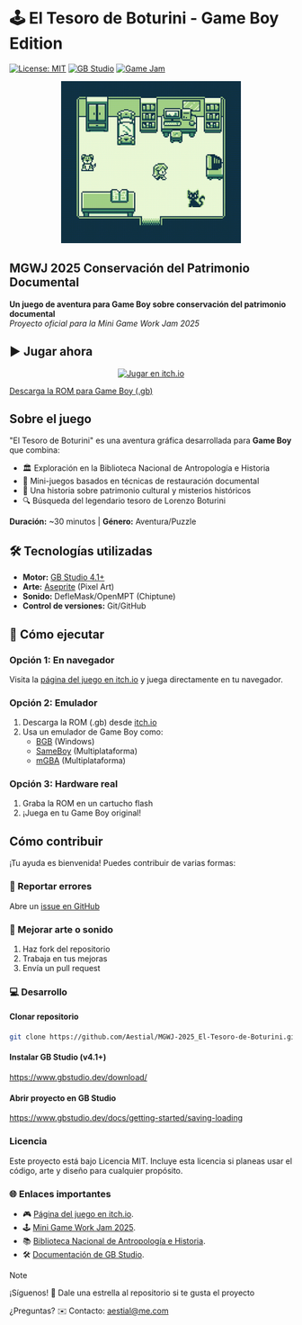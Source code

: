 # 🕹️ El Tesoro de Boturini - Game Boy Edition

[![License: MIT](https://img.shields.io/badge/License-MIT-yellow.svg)](https://opensource.org/licenses/MIT)
[![GB Studio](https://img.shields.io/badge/Engine-GB%20Studio-4a752c.svg)](https://www.gbstudio.dev/)
[![Game Jam](https://img.shields.io/badge/Game%20Jam-MGWJ%202025-8bac0f.svg)](https://itch.io/jam/mini-game-work-jam-2025)
<p align="center">
  <img src="https://github.com/Aestial/MGWJ-2025/blob/main/gameplay.gif" width="320" height="288">
</p>

## MGWJ 2025 Conservación del Patrimonio Documental
**Un juego de aventura para Game Boy sobre conservación del patrimonio documental**  
*Proyecto oficial para la Mini Game Work Jam 2025*

## ▶️ Jugar ahora
<p align="center">
  <a href='https://aestial.itch.io/el-tesoro-de-boturini'><img src="https://static.itch.io/images/badge.svg" alt='Jugar en itch.io' width="185" height="57"></a>
</p>

[Descarga la ROM para Game Boy (.gb)](https://aestial.itch.io/mgwj-2025)

## Sobre el juego

"El Tesoro de Boturini" es una aventura gráfica desarrollada para **Game Boy** que combina:
- 🏛️ Exploración en la Biblioteca Nacional de Antropología e Historia
- 🧩 Mini-juegos basados en técnicas de restauración documental
- 📜 Una historia sobre patrimonio cultural y misterios históricos
- 🔍 Búsqueda del legendario tesoro de Lorenzo Boturini

**Duración:** ~30 minutos | **Género:** Aventura/Puzzle

## 🛠️ Tecnologías utilizadas
- **Motor:** [GB Studio 4.1+](https://www.gbstudio.dev/)
- **Arte:** [Aseprite](https://www.aseprite.org/) (Pixel Art)
- **Sonido:** DefleMask/OpenMPT (Chiptune)
- **Control de versiones:** Git/GitHub

## 🚀 Cómo ejecutar

### Opción 1: En navegador
Visita la [página del juego en itch.io](https://aestial.itch.io/mgwj-2025) y juega directamente en tu navegador.

### Opción 2: Emulador
1. Descarga la ROM (.gb) desde [itch.io](https://aestial.itch.io/mgwj-2025)
2. Usa un emulador de Game Boy como:
   - [BGB](https://bgb.bircd.org/) (Windows)
   - [SameBoy](https://sameboy.github.io/) (Multiplataforma)
   - [mGBA](https://mgba.io/) (Multiplataforma)

### Opción 3: Hardware real
1. Graba la ROM en un cartucho flash
2. ¡Juega en tu Game Boy original!

## Cómo contribuir

¡Tu ayuda es bienvenida! Puedes contribuir de varias formas:

### 🐛 Reportar errores
Abre un [issue en GitHub](https://github.com/Aestial/MGWJ-2025_El-Tesoro-de-Boturini/issues)

### 🎨 Mejorar arte o sonido
1. Haz fork del repositorio
2. Trabaja en tus mejoras
3. Envía un pull request

### 💻 Desarrollo
#### Clonar repositorio
```bash
git clone https://github.com/Aestial/MGWJ-2025_El-Tesoro-de-Boturini.git
```
#### Instalar GB Studio (v4.1+)
https://www.gbstudio.dev/download/

#### Abrir proyecto en GB Studio
https://www.gbstudio.dev/docs/getting-started/saving-loading

### Licencia

Este proyecto está bajo Licencia MIT. Incluye esta licencia si planeas usar el código, arte y diseño para cualquier propósito.

### 🌐 Enlaces importantes
* 🎮 [Página del juego en itch.io](https://aestial.itch.io/el-tesoro-de-boturini).
* 🕹️ [Mini Game Work Jam 2025](https://itch.io/jam/mini-game-work-jam-2025).
* 📚 [Biblioteca Nacional de Antropología e Historia](https://www.bnah.inah.gob.mx/).
* 🛠️ [Documentación de GB Studio](https://www.gbstudio.dev/docs/).

> [!NOTE]
>  ¡Síguenos! 🌟 Dale una estrella al repositorio si te gusta el proyecto
> 
> ¿Preguntas? ✉️ Contacto: aestial@me.com
